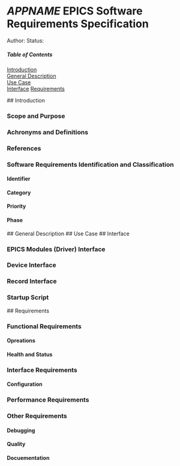 # _APPNAME_ EPICS Software Requirements Specification

Author: 
Status:

##### Table of Contents  
[Introduction](#introduction)  
[General Description](#generaldescription)  
[Use Case](#usecase)  
[Interface](#interface)
[Requirements](#requirements)


<a name="introduction"/>
## Introduction

### Scope and Purpose

### Achronyms and Definitions

### References

### Software Requirements Identification and Classification


#### Identifier

#### Category

#### Priority

#### Phase


<a name="generaldescription"/>
## General Description

<a name="usecase"/>
## Use Case



<a name="interface"/>
## Interface

### EPICS Modules (Driver) Interface

### Device Interface

### Record Interface

### Startup Script


<a name="requirements"/>
## Requirements

### Functional Requirements

#### Opreations

#### Health and Status

### Interface Requirements

#### Configuration

### Performance Requirements

### Other Requirements


#### Debugging

#### Quality

#### Docuementation

